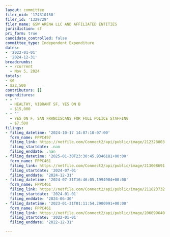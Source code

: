```yaml
---
layout: committee
filer_nid: '174310150'
filer_id: '1329729'
filer_name: GSW ARENA LLC AND AFFILIATED ENTITIES
jurisdiction: sf
pri_form: true
candidate_controlled: false
committee_type: Independent Expenditure
dates:
- '2022-01-01'
- '2024-12-31'
breadcrumbs:
- - /current
  - Nov 5, 2024
totals:
- $0
- $22,500
contributors: []
expenditures:
- - ''
  - HEALTHY, VIBRANT SF, YES ON B
  - $15,000
- - ''
  - YES ON F, SAN FRANCISCANS FOR FULL POLICE STAFFING
  - $7,500
filings:
- filing_datetime: '2024-10-17 14:07:10-07:00'
  form_name: FPPC497
  filing_link: https://netfile.com/Connect2/api/public/image/212328003
  filing_startdate: .nan
  filing_enddate: .nan
- filing_datetime: '2025-01-30T23:30:45.9346181+00:00'
  form_name: FPPC461
  filing_link: https://netfile.com/Connect2/api/public/image/213008691
  filing_startdate: '2024-07-01'
  filing_enddate: '2024-12-31'
- filing_datetime: '2024-07-31T16:46:05.1994904+00:00'
  form_name: FPPC461
  filing_link: https://netfile.com/Connect2/api/public/image/211823732
  filing_startdate: '2024-01-01'
  filing_enddate: '2024-06-30'
- filing_datetime: '2023-01-31T01:11:54.2900991+00:00'
  form_name: FPPC461
  filing_link: https://netfile.com/Connect2/api/public/image/206099640
  filing_startdate: '2022-01-01'
  filing_enddate: '2022-12-31'

---
```

